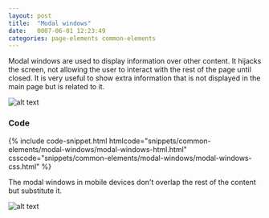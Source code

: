 ```yaml
---
layout: post
title:  "Modal windows"
date:   0007-06-01 12:23:49
categories: page-elements common-elements
---
```


Modal windows are used to display information over other content. It hijacks the screen, not allowing
the user to interact with the rest of the page until closed. It is very useful to show extra information
that is not displayed in the main page but is related to it.

![alt text][modal]

### Code

<div id="code-snippet-box1" class="code-snippet-box">
  {% include code-snippet.html htmlcode="snippets/common-elements/modal-windows/modal-windows-html.html" csscode="snippets/common-elements/modal-windows/modal-windows-css.html" %}
</div>


The modal windows in mobile devices don't overlap the rest of the content but substitute it.

![alt text][modal-mobile]


[modal]: /gfw-style-guides/images/posts/common-elements/modal-windows/06-01-modal.png "modal"
[modal-mobile]: /gfw-style-guides/images/posts/common-elements/modal-windows/06-02-modal-mobile.png "modal mobile"
